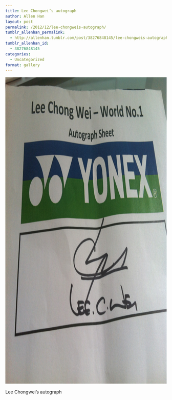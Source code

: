 ```yaml
---
title: Lee Chongwei’s autograph
author: Allen Han
layout: post
permalink: /2012/12/lee-chongweis-autograph/
tumblr_allenhan_permalink:
  - http://allenhan.tumblr.com/post/38276848145/lee-chongweis-autograph
tumblr_allenhan_id:
  - 38276848145
categories:
  - Uncategorized
format: gallery
---
```

[<img class="alignnone size-full wp-image-434" alt="tumblr_mf9d3lNNoi1qzkacto1_" src="/images/uploads/2013/03/tumblr_mf9d3lNNoi1qzkacto1_.jpg" width="1280" height="956" />][1]

Lee Chongwei’s autograph

 [1]: /images/uploads/2013/03/tumblr_mf9d3lNNoi1qzkacto1_.jpg
